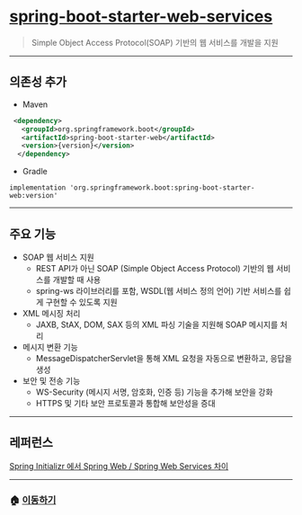 # [spring-boot-starter-web-services](https://mvnrepository.com/artifact/org.springframework.boot/spring-boot-starter-web-services)

> Simple Object Access Protocol(SOAP) 기반의 웹 서비스를 개발을 지원

---

## 의존성 추가

* Maven

```xml
 <dependency>
   <groupId>org.springframework.boot</groupId>
   <artifactId>spring-boot-starter-web</artifactId>
   <version>{version}</version>
  </dependency>
```

* Gradle

```Gradle
implementation 'org.springframework.boot:spring-boot-starter-web:version'
```

---

## 주요 기능

* SOAP 웹 서비스 지원
  * REST API가 아닌 SOAP (Simple Object Access Protocol) 기반의 웹 서비스를 개발할 때 사용
  * spring-ws 라이브러리를 포함, WSDL(웹 서비스 정의 언어) 기반 서비스를 쉽게 구현할 수 있도록 지원
* XML 메시징 처리
  * JAXB, StAX, DOM, SAX 등의 XML 파싱 기술을 지원해 SOAP 메시지를 처리
* 메시지 변환 기능
  * MessageDispatcherServlet을 통해 XML 요청을 자동으로 변환하고, 응답을 생성
* 보안 및 전송 기능
  * WS-Security (메시지 서명, 암호화, 인증 등) 기능을 추가해 보안을 강화
  * HTTPS 및 기타 보안 프로토콜과 통합해 보안성을 증대

---

## 레퍼런스

[Spring Initializr 에서 Spring Web / Spring Web Services 차이](https://jframework.tistory.com/33)

---

### 🏠 [이동하기](../../../README.md)
